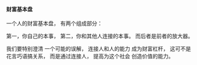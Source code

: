 #### 财富基本盘
一个人的财富基本盘，
有两个组成部分：

第一，你自己的本事，
第二，你和其他人连接的本事。
而后者是前者的放大器。


我们要特别澄清
一个可能的误解，
连接人和人的能力
成为财富杠杆，
这可不是花言巧语搞关系，
而是通过连接人，
提高为这个社会
创造价值的能力。